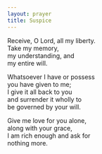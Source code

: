 ```yaml
---
layout: prayer
title: Suspice
---
```

Receive, O Lord, all my liberty.  
Take my memory,  
my understanding, and  
my entire will.

Whatsoever I have or possess  
you have given to me;  
I give it all back to you  
and surrender it wholly to  
be governed by your will.

Give me love for you alone,  
along with your grace,  
I am rich enough and ask for  
nothing more.